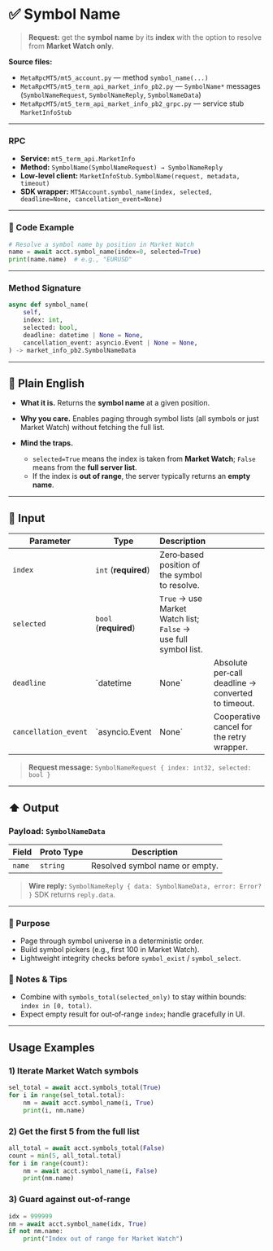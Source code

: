 # ✅ Symbol Name

> **Request:** get the **symbol name** by its **index** with the option to resolve from **Market Watch only**.

**Source files:**

* `MetaRpcMT5/mt5_account.py` — method `symbol_name(...)`
* `MetaRpcMT5/mt5_term_api_market_info_pb2.py` — `SymbolName*` messages (`SymbolNameRequest`, `SymbolNameReply`, `SymbolNameData`)
* `MetaRpcMT5/mt5_term_api_market_info_pb2_grpc.py` — service stub `MarketInfoStub`

---

### RPC

* **Service:** `mt5_term_api.MarketInfo`
* **Method:** `SymbolName(SymbolNameRequest) → SymbolNameReply`
* **Low-level client:** `MarketInfoStub.SymbolName(request, metadata, timeout)`
* **SDK wrapper:** `MT5Account.symbol_name(index, selected, deadline=None, cancellation_event=None)`

---

### 🔗 Code Example

```python
# Resolve a symbol name by position in Market Watch
name = await acct.symbol_name(index=0, selected=True)
print(name.name)  # e.g., "EURUSD"
```

---

### Method Signature

```python
async def symbol_name(
    self,
    index: int,
    selected: bool,
    deadline: datetime | None = None,
    cancellation_event: asyncio.Event | None = None,
) -> market_info_pb2.SymbolNameData
```

---

## 💬 Plain English

* **What it is.** Returns the **symbol name** at a given position.
* **Why you care.** Enables paging through symbol lists (all symbols or just Market Watch) without fetching the full list.
* **Mind the traps.**

  * `selected=True` means the index is taken from **Market Watch**; `False` means from the **full server list**.
  * If the index is **out of range**, the server typically returns an **empty name**.

---

## 🔽 Input

| Parameter            | Type                  | Description                                                     |                                                    |   |
| -------------------- | --------------------- | --------------------------------------------------------------- | -------------------------------------------------- | - |
| `index`              | `int` (**required**)  | Zero‑based position of the symbol to resolve.                   |                                                    |   |
| `selected`           | `bool` (**required**) | `True` → use Market Watch list; `False` → use full symbol list. |                                                    |   |
| `deadline`           | \`datetime            | None\`                                                          | Absolute per‑call deadline → converted to timeout. |   |
| `cancellation_event` | \`asyncio.Event       | None\`                                                          | Cooperative cancel for the retry wrapper.          |   |

> **Request message:** `SymbolNameRequest { index: int32, selected: bool }`

---

## ⬆️ Output

### Payload: `SymbolNameData`

| Field  | Proto Type | Description                    |
| ------ | ---------- | ------------------------------ |
| `name` | `string`   | Resolved symbol name or empty. |

> **Wire reply:** `SymbolNameReply { data: SymbolNameData, error: Error? }`
> SDK returns `reply.data`.

---

### 🎯 Purpose

* Page through symbol universe in a deterministic order.
* Build symbol pickers (e.g., first 100 in Market Watch).
* Lightweight integrity checks before `symbol_exist` / `symbol_select`.

### 🧩 Notes & Tips

* Combine with `symbols_total(selected_only)` to stay within bounds: `index in [0, total)`.
* Expect empty result for out‑of‑range `index`; handle gracefully in UI.

---

## Usage Examples

### 1) Iterate Market Watch symbols

```python
sel_total = await acct.symbols_total(True)
for i in range(sel_total.total):
    nm = await acct.symbol_name(i, True)
    print(i, nm.name)
```

### 2) Get the first 5 from the full list

```python
all_total = await acct.symbols_total(False)
count = min(5, all_total.total)
for i in range(count):
    nm = await acct.symbol_name(i, False)
    print(nm.name)
```

### 3) Guard against out‑of‑range

```python
idx = 999999
nm = await acct.symbol_name(idx, True)
if not nm.name:
    print("Index out of range for Market Watch")
```
